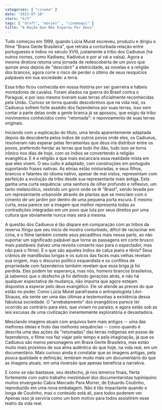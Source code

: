 ```yaml
---
categories: [ "cinema" ]
date: "2015-07-18"
stars: "4/5"
tags: [ "draft", "movies" , "cinemaqui" ]
title: "A Nação Que Não Esperou Por Deus"
---
```

Tudo começou em 1999, quando Lúcia Murat escreveu, produziu e dirigiu o
filme "Brava Gente Brasileira", que retrata a conturbada relação entre
portugueses e índios no século XVIII, justamente a tribo dos Cadiueus
(há outros nomes, como Kadiweu, Kadivéus e por aí vai a valsa). Agora
a mesma diretora retoma uma jornada de redescoberta de um povo que quinze
anos depois de "descobrir" a eletricidade, as novelas e a religião dos
brancos, agora corre o risco de perder o último de seus resquícios
palpáveis em sua sociedade: a terra.

Essa tribo ficou conhecida em nossa história por ser guerreira e
hábeis montadores de cavalos. Foram aliados na guerra do Brasil contra o
Paraguai, e por isso mesmo tiveram suas terras oficialmente reconhecidas
pela União. Curioso se torna quando descobrimos que na vida real, os
Cadiueus sofrem forte assédio dos fazendeiros por suas terras, isso
sem contar a parte delas onde a gente branca já se apossou, que exigiu
da tribo movimentos conhecidos como "retomada": o repovoamento de suas
terras originais.

Iniciando com a explicação do título, uma lenda aparentemente
adaptada depois da descoberta pelos índios de outros povos onde eles,
os Cadiueus, resolveram não esperar pelas ferramentas que deus iria
distribuir entre os povos, preferindo herdar as terras que tudo lhe
dão, tudo isso se torna irônico nos dias de hoje, com os índios
se convertendo à religião evangélica. E é a religião a que mais
escancara essa realidade mista em que eles vivem. O seu culto é adaptado,
com construções em português suportando frases nativas. As etnias
estão misturadas, e seus filhos, brancos e falantes do idioma nativo,
apesar de mal vistos, representam com perfeição a evolução da tribo
desde sua representante mais antiga. Esta ganha uma curta sequência: uma
senhora de olhar profundo e reflexivo, um tanto melancólico, vestindo um
gorro onde se lê "Brasil", sendo levada por um representante urbanoide
através de plantas que se mesclam com o cimento de um jardim por dentro
de uma pequena porta escura. E mesmo curta, essa parece ser a imagem
que melhor representa todas as contradições integradas em um povo que
luta por seus direitos por uma cultura que obviamente nunca mais será
a mesma.

A questão dos Cadiueus é tão díspare em comparação com as tribos
da reserva Xingu que seu início de mostra conturbado, difícil de
raciocinar em cima, e o filme também comete seus pecadilhos mais nessa
parte, ao não suportar um significado palpável que torne as passagens
em corte brusco mais palatáveis (talvez uma revisita conserte isso para
o espectador, mas não para o filme). E o que são aqueles índios de
calça jeans e tênis? Seus crânios de mandíbulas longas e os sulcos
das faces mais velhas revelam sua origem, mas o discurso político
esquerdista e os conflitos de propriedade com fazendeiros também
revelam que essa briga já foi perdida. Eles podem ter esperança,
mas nós, homens brancos brasileiros, já sabemos que o desfecho
já foi definido gerações atrás, e não há qualquer expectativa
de mudança, não importa que agora estejam dispostos a esperar pelo
deus evangélico. Ele só atende as preces do que estão no poder. Como
Lúcia Murat parafraseia o antropologista Lévi-Strauss, ela sente ser
uma das últimas a testemunhas a existência dessa fabulosa sociedade. O
"arrebatamento" dos evangélicos parece ter ocorrido ao contrário para
eles, que viviam no paraíso, e agora estão sob as leis escusas de uma
civilização inerentemente exploratória e devastadora.

Mesclando imagens atuais com arquivos bem mais antigos -- uma das
melhores ideias e fruto das melhores sequências -- como quando é
descrita uma das ações de "retomadas" das terras indígenas em posse
de fazendeiros, o filme nos faz viajar pelo tempo e pela imaginação,
já que os Cadiueus são meros personagens em Brava Gente Brasileira,
mas estão muito mais próximos de sua alma autêntica do que hoje, na
vida real, em um documentário. Mais curioso ainda é constatar que as
imagens antigas, pela pouca qualidade e definição, lembram muito mais
um documentário do que as imagens atuais, em uma inversão que apenas
beneficia a narrativa.

E como se não bastasse, seu desfecho, já nos letreiros finais,
flerta fortemente com outro trabalho inestimável dos documentaristas
tupiniquins: muitos enxergarão Cabra Marcado Para Morrer, de Eduardo
Coutinho, reproduzido em uma nova embalagem. Não é tão impactante
quando o longa de Coutinho, mas o conteúdo está ali, para todos poderem
ver. Apenas isso já serviria como um bom motivo para todos assistirem
esse teatro da vida real.
